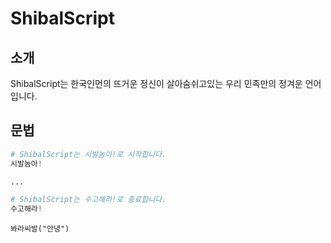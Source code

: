 # ShibalScript

## 소개
ShibalScript는 한국인먼의 뜨거운 정신이 살아숨쉬고있는 우리 민족만의 정겨운 언어입니다.


## 문법

```python
# ShibalScript는 시발놈아!로 시작합니다.
시발놈아!

...

# ShibalScript는 수고해라!로 종료합니다.
수고해라!
```

```
봐라씨발("안녕")
```
